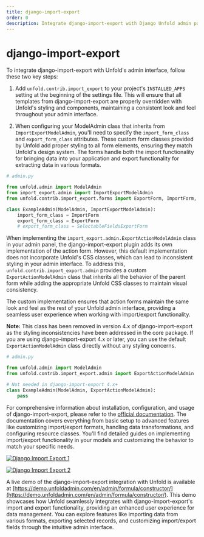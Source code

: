 ```yaml
---
title: django-import-export
order: 0
description: Integrate django-import-export with Django Unfold admin panel to enable seamless data import and export functionality, custom form styling, and enhanced user experience for managing data transfers in various formats.
---
```


# django-import-export

To integrate django-import-export with Unfold's admin interface, follow these two key steps:

1. Add `unfold.contrib.import_export` to your project's `INSTALLED_APPS` setting at the beginning of the settings file. This will ensure that all templates from django-import-export are properly overridden with Unfold's styling and components, maintaining a consistent look and feel throughout your admin interface.

2. When configuring your ModelAdmin class that inherits from `ImportExportModelAdmin`, you'll need to specify the `import_form_class` and `export_form_class` attributes. These custom form classes provided by Unfold add proper styling to all form elements, ensuring they match Unfold's design system. The forms handle both the import functionality for bringing data into your application and export functionality for extracting data in various formats.

```python
# admin.py

from unfold.admin import ModelAdmin
from import_export.admin import ImportExportModelAdmin
from unfold.contrib.import_export.forms import ExportForm, ImportForm, SelectableFieldsExportForm

class ExampleAdmin(ModelAdmin, ImportExportModelAdmin):
    import_form_class = ImportForm
    export_form_class = ExportForm
    # export_form_class = SelectableFieldsExportForm
```

When implementing the `import_export.admin.ExportActionModelAdmin` class in your admin panel, the django-import-export plugin adds its own implementation of the action form. However, this default implementation does not incorporate Unfold's CSS classes, which can lead to inconsistent styling in your admin interface. To address this, `unfold.contrib.import_export.admin` provides a custom `ExportActionModelAdmin` class that inherits all the behavior of the parent form while adding the appropriate Unfold CSS classes to maintain visual consistency.

The custom implementation ensures that action forms maintain the same look and feel as the rest of your Unfold admin interface, providing a seamless user experience when working with import/export functionality.

**Note:** This class has been removed in version 4.x of django-import-export as the styling inconsistencies have been addressed in the core package. If you are using django-import-export 4.x or later, you can use the default `ExportActionModelAdmin` class directly without any styling concerns.

```python
# admin.py

from unfold.admin import ModelAdmin
from unfold.contrib.import_export.admin import ExportActionModelAdmin

# Not needed in django-import-export 4.x+
class ExampleAdmin(ModelAdmin, ExportActionModelAdmin):
    pass
```

For comprehensive information about installation, configuration, and usage of django-import-export, please refer to the [official documentation](https://django-import-export.readthedocs.io/en/latest/). The documentation covers everything from basic setup to advanced features like customizing import/export formats, handling data transformations, and configuring resource classes. You'll find detailed guides on implementing import/export functionality in your models and customizing the behavior to match your specific needs.

[![Django Import Export 1](/static/docs/integrations/django-import-export-1.webp)](/static/docs/integrations/django-import-export-1.webp)

[![Django Import Export 2](/static/docs/integrations/django-import-export-2.webp)](/static/docs/integrations/django-import-export-2.webp)

A live demo of the django-import-export integration with Unfold is available at [https://demo.unfoldadmin.com/en/admin/formula/constructor/](https://demo.unfoldadmin.com/en/admin/formula/constructor/). This demo showcases how Unfold seamlessly integrates with django-import-export's import and export functionality, providing an enhanced user experience for data management. You can explore features like importing data from various formats, exporting selected records, and customizing import/export fields through the intuitive admin interface.
